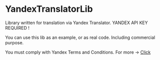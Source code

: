 # YandexTranslatorLib
Library written for translation via Yandex Translator. YANDEX API KEY REQUIRED !

You can use this lib as an example, or as real code. Including commercial purpose. 

You must comply with Yandex Terms and Conditions. For more -> [Click](https://console.cloud.yandex.ru/)
